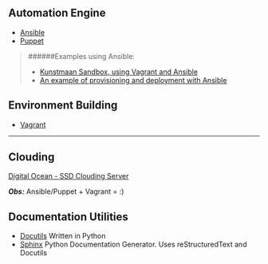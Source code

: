 Automation Engine
-----------------

* [Ansible](http://www.ansible.com/)
* [Puppet](http://puppetlabs.com/)
  
>######Examples using Ansible: 
>* [Kunstmaan Sandbox, using Vagrant and Ansible](http://bundles.kunstmaan.be/news/kunstmaan-sandbox-using-vagrant-and-ansible)  
>* [An example of provisioning and deployment with Ansible](http://www.stavros.io/posts/example-provisioning-and-deployment-ansible/)   

Environment Building
------------

* [Vagrant](http://www.vagrantup.com/)

- - -

Clouding
--------

[Digital Ocean - SSD Clouding Server](https://www.digitalocean.com/) 
>

***Obs:***
Ansible/Puppet + Vagrant = :)

Documentation Utilities
-----------------------

* [Docutils](http://docutils.sourceforge.net/index.html) Written in Python  
* [Sphinx](http://sphinx-doc.org/) Python Documentation Generator. Uses reStructuredText and Docutils

